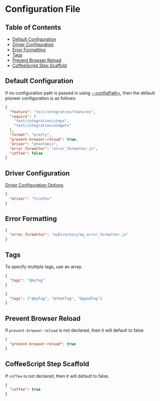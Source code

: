 Configuration File
==================

## Table of Contents
* [Default Configuration](#default-configuratoin)
* [Driver Configuration](#driver-configuration)
* [Error Formatting](#error-formatting)
* [Tags](#tags)
* [Prevent Browser Reload](#prevent-browser-reload)
* [CoffeeScript Step Scaffold](#coffeescript-step-scaffold)

## Default Configuration
If no configuration path is passed in using [--configPath=](docs/command_line.md#configuration-file-path), then the default pioneer configuration is as follows:

```json
{
  "feature": "test/integration/features",
  "require": [
    "test/integration/steps",
    "test/integration/widgets"
  ],
  "format": "pretty",
  "prevent-browser-reload": true,
  "driver": "phantomjs",
  "error_formatter": "error_formatter.js",
  "coffee": false
}
```

## Driver Configuration

[Driver Configuration Options](docs/command_line.md#driver-configuration)

```json
{
  "driver": "firefox"
}
```

## Error Formatting

```json
{
  "error_formatter": "myDirectory/my_error_formatter.js"
}
```

## Tags
To specify multiple tags, use an array.

```json
{
  "tags": "@myTag"
}
```
```json
{
  "tags": ["@myTag", "@thatTag", "@goodTag"]
}
```

## Prevent Browser Reload

If `prevent-browser-reload` is not declared, then it will default to false.

```json
{
  "prevent-browser-reload": true
}
```

## CoffeeScript Step Scaffold

If `coffee` is not declared, then it will default to false.

```json
{
  "coffee": true
}
```
